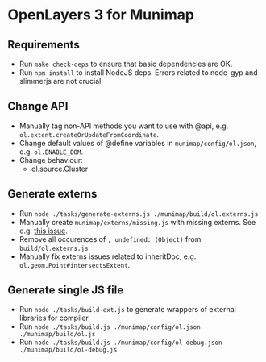 # OpenLayers 3 for Munimap

## Requirements
* Run `make check-deps` to ensure that basic dependencies are OK.
* Run `npm install` to install NodeJS deps. Errors related to node-gyp and slimmerjs are not crucial.

## Change API
* Manually tag non-API methods you want to use with @api, e.g. `ol.extent.createOrUpdateFromCoordinate`.
* Change default values of @define variables in `munimap/config/ol.json`, e.g. `ol.ENABLE_DOM`.
* Change behaviour:
   * ol.source.Cluster

## Generate externs
* Run `node ./tasks/generate-externs.js ./munimap/build/ol.externs.js`
* Manually create `munimap/externs/missing.js` with missing externs. See e.g. [this issue](https://github.com/openlayers/ol3/pull/5010).
* Remove all occurences of `, undefined: (Object)` from `build/ol.externs.js`
* Manually fix externs issues related to inheritDoc, e.g. `ol.geom.Point#intersectsExtent`.


## Generate single JS file
* Run `node ./tasks/build-ext.js` to generate wrappers of external libraries for compiler.
* Run `node ./tasks/build.js ./munimap/config/ol.json ./munimap/build/ol.js`
* Run `node ./tasks/build.js ./munimap/config/ol-debug.json ./munimap/build/ol-debug.js`
